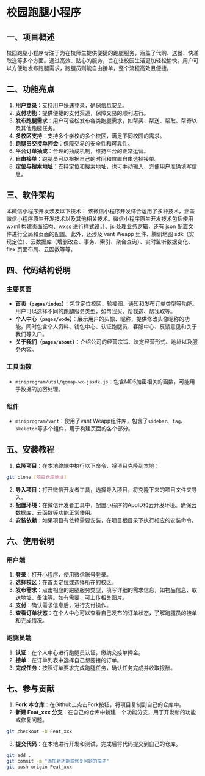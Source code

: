 


# 校园跑腿小程序

## 一、项目概述
校园跑腿小程序专注于为在校师生提供便捷的跑腿服务，涵盖了代购、送餐、快递取送等多个方面。通过高效、贴心的服务，旨在让校园生活更加轻松愉快。用户可以方便地发布跑腿需求，跑腿员则能自由接单，整个流程高效且便捷。

## 二、功能亮点
1. **用户登录**：支持用户快速登录，确保信息安全。
2. **支付功能**：提供便捷的支付渠道，保障交易的顺利进行。
3. **发布跑腿需求**：用户可轻松发布各类跑腿需求，如帮买、帮送、帮取、帮寄以及其他跑腿任务。
4. **多校区支持**：支持多个学校的多个校区，满足不同校园的需求。
5. **跑腿员交接单押金**：保障交易的安全性和可靠性。
6. **平台订单抽成**：合理的抽成机制，维持平台的正常运营。
7. **自由接单**：跑腿员可以根据自己的时间和位置自由选择接单。
8. **定位与搜索地址**：支持定位和搜索地址，也可手动输入，方便用户准确填写信息。

## 三、软件架构
本微信小程序开发涉及以下技术：
该微信小程序开发综合运用了多种技术，涵盖微信小程序原生开发技术以及其他相关技术。微信小程序原生开发技术包括使用 wxml 构建页面结构、wxss 进行样式设计、js 处理业务逻辑，还有 json 配置文件进行全局和页面的配置。此外，还涉及 vant Weapp 组件、腾讯地图 sdk（实现定位）、云数据库（增删改查、事务、索引、聚合查询）、实时监听数据变化、flex 页面布局、云函数等等。

## 四、代码结构说明
### 主要页面
- **首页（`pages/index`）**：包含定位校区、轮播图、通知和发布订单类型等功能。用户可以选择不同的跑腿服务类型，如帮我买、帮我送、帮我取等。
- **个人中心（`pages/wode`）**：展示用户的头像、昵称，提供修改头像昵称的功能。同时包含个人资料、钱包中心、认证跑腿员、客服中心、反馈意见和关于我们等入口。
- **关于我们（`pages/about`）**：介绍公司的经营宗旨、法定经营形式、地址以及服务内容。

### 工具函数
- `miniprogram/util/qqmap-wx-jssdk.js`：包含MD5加密相关的函数，可能用于数据的加密处理。

### 组件
- `miniprogram/vant`：使用了vant Weapp组件库，包含了`sidebar`、`tag`、`skeleton`等多个组件，用于构建页面的各个部分。

## 五、安装教程
1. **克隆项目**：在本地终端中执行以下命令，将项目克隆到本地：
```bash
git clone [项目仓库地址]
```
2. **导入项目**：打开微信开发者工具，选择导入项目，将克隆下来的项目文件夹导入。
3. **配置环境**：在微信开发者工具中，配置小程序的AppID和云开发环境。确保云数据库、云函数等功能正常使用。
4. **安装依赖**：如果项目有依赖需要安装，在项目根目录下执行相应的安装命令。

## 六、使用说明
### 用户端
1. **登录**：打开小程序，使用微信账号登录。
2. **选择校区**：在首页定位或选择所在的校区。
3. **发布需求**：点击相应的跑腿服务类型，填写详细的需求信息，如物品信息、取送地址、备注等。如有需要，可上传相关图片。
4. **支付**：确认需求信息后，进行支付操作。
5. **查看订单状态**：在个人中心可以查看自己发布的订单状态，了解跑腿员的接单和完成情况。

### 跑腿员端
1. **认证**：在个人中心进行跑腿员认证，缴纳交接单押金。
2. **接单**：在订单列表中选择自己想要接的订单。
3. **完成任务**：按照订单要求完成跑腿任务，确认任务完成并收取报酬。

## 七、参与贡献
1. **Fork 本仓库**：在Github上点击Fork按钮，将项目复制到自己的仓库中。
2. **新建 Feat_xxx 分支**：在自己的仓库中新建一个功能分支，用于开发新的功能或修复问题。
```bash
git checkout -b Feat_xxx
```
3. **提交代码**：在本地进行开发和测试，完成后将代码提交到自己的仓库。
```bash
git add .
git commit -m "添加新功能或修复问题的描述"
git push origin Feat_xxx
```

